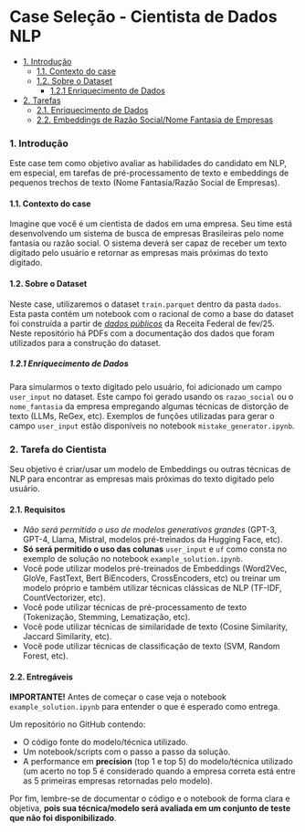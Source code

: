 Case Seleção - Cientista de Dados NLP
=================

* [1. Introdução](#1-introdução)
    * [1.1. Contexto do case](#11-contexto-do-case)
    * [1.2. Sobre o Dataset](#12-sobre-o-dataset)
      * [1.2.1 Enriquecimento de Dados](#121-enriquecimento-de-dados)
* [2. Tarefas](#2-tarefas)
    * [2.1. Enriquecimento de Dados](#21-enriquecimento-de-dados)
    * [2.2. Embeddings de Razão Social/Nome Fantasia de Empresas](#22-embeddings-de-razão-socialnome-fantasia-de-empresas)


### 1. Introdução

Este case tem como objetivo avaliar as habilidades do candidato em NLP, em especial, em tarefas de pré-processamento de texto e embeddings de pequenos trechos de texto (Nome Fantasia/Razão Social de Empresas).

#### 1.1. Contexto do case

Imagine que você é um cientista de dados em uma empresa. Seu time está desenvolvendo um sistema de busca de empresas Brasileiras pelo nome fantasia ou razão social. O sistema deverá ser capaz de receber um texto digitado pelo usuário e retornar as empresas mais próximas do texto digitado.

#### 1.2. Sobre o Dataset

Neste case, utilizaremos o dataset `train.parquet` dentro da pasta `dados`. Esta pasta contém um notebook com o racional de como a base do dataset foi construída a partir de [*dados públicos*](https://arquivos.receitafederal.gov.br/dados/cnpj/dados_abertos_cnpj/2025-02/) da Receita Federal de fev/25. Neste repositório há PDFs com a documentação dos dados que foram utilizados para a construção do dataset.

##### 1.2.1 Enriquecimento de Dados

Para simularmos o texto digitado pelo usuário, foi adicionado um campo `user_input` no dataset. Este campo foi gerado usando os `razao_social` ou o `nome_fantasia` da empresa empregando algumas técnicas de distorção de texto (LLMs, ReGex, etc). Exemplos de funções utilizadas para gerar o campo `user_input` estão disponíveis no notebook `mistake_generator.ipynb`.

### 2. Tarefa do Cientista

Seu objetivo é criar/usar um modelo de Embeddings ou outras técnicas de NLP para encontrar as empresas mais próximas do texto digitado pelo usuário. 

#### 2.1. Requisitos

- *Não será permitido o uso de modelos generativos grandes* (GPT-3, GPT-4, Llama, Mistral, modelos pré-treinados da Hugging Face, etc).
- **Só será permitido o uso das colunas** `user_input` e `uf` como consta no exemplo de solução no notebook `example_solution.ipynb`.
- Você pode utilizar modelos pré-treinados de Embeddings (Word2Vec, GloVe, FastText, Bert BiEncoders, CrossEncoders, etc) ou treinar um modelo próprio e também utilizar técnicas clássicas de NLP (TF-IDF, CountVectorizer, etc).
- Você pode utilizar técnicas de pré-processamento de texto (Tokenização, Stemming, Lematização, etc).
- Você pode utilizar técnicas de similaridade de texto (Cosine Similarity, Jaccard Similarity, etc).
- Você pode utilizar técnicas de classificação de texto (SVM, Random Forest, etc).

#### 2.2. Entregáveis

**IMPORTANTE!** Antes de começar o case veja o notebook `example_solution.ipynb` para entender o que é esperado como entrega.

Um repositório no GitHub contendo:
- O código fonte do modelo/técnica utilizado.
- Um notebook/scripts com o passo a passo da solução.
- A performance em **precision** (top 1 e top 5) do modelo/técnica utilizado (um acerto no top 5 é considerado quando a empresa correta está entre as 5 primeiras empresas retornadas pelo modelo).

Por fim, lembre-se de documentar o código e o notebook de forma clara e objetiva, **pois sua técnica/modelo será avaliada em um conjunto de teste que não foi disponibilizado**.
